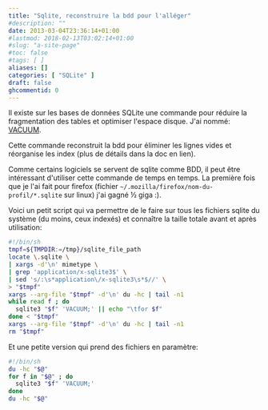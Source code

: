```yaml
---
title: "Sqlite, reconstruire la bdd pour l'alléger"
#description: ""
date: 2013-03-04T23:36:14+01:00
#lastmod: 2018-02-13T03:02:14+01:00
#slug: "a-site-page"
#toc: false
#tags: [ ]
aliases: []
categories: [ "SQLite" ]
draft: false
ghcommentid: 0
---
```


Il existe sur les bases de données SQLite une commande pour réduire la fragmentation des tables et optimiser l'espace disque.
J'ai nommé: [VACUUM](http://sqlite.org/lang_vacuum.html).

Cette commande reconstruit la bdd pour éliminer les lignes vides et réorganise les index (plus de détails dans la doc en lien).

Comme certains logiciels se servent de sqlite comme BDD, il peut être intéressant d'utiliser cette commande de temps en temps.
La première fois que je l'ai fait pour firefox (fichier `~/.mozilla/firefox/nom-du-profil/*.sqlite` sur linux) j'ai gagné ½ giga :).

Voici un petit script qui va permettre de le faire sur tous les fichiers sqlite du système (du moins, ceux indexés) et connaître la taille totale avant et après utilisation:

```bash
#!/bin/sh
tmpf=${TMPDIR:=/tmp}/sqlite_file_path
locate \.sqlite \
| xargs -d'\n' mimetype \
| grep 'application/x-sqlite3$' \
| sed 's/:\s*application\/x-sqlite3\s*$//' \
> "$tmpf"
xargs --arg-file "$tmpf" -d'\n' du -hc | tail -n1
while read f ; do
  sqlite3 "$f" 'VACUUM;' || echo "\tfor $f"
done < "$tmpf"
xargs --arg-file "$tmpf" -d'\n' du -hc | tail -n1
rm "$tmpf"
```

Et une petite version qui prend des fichiers en paramètre:

```bash
#!/bin/sh
du -hc "$@"
for f in "$@" ; do
  sqlite3 "$f" 'VACUUM;'
done
du -hc "$@"
```
